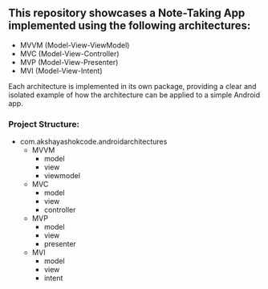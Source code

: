 ## This repository showcases a Note-Taking App implemented using the following architectures:

- MVVM (Model-View-ViewModel)
- MVC (Model-View-Controller)
- MVP (Model-View-Presenter)
- MVI (Model-View-Intent)


Each architecture is implemented in its own package, providing a clear and isolated example of how the architecture can be applied to a simple Android app.

### Project Structure:
- com.akshayashokcode.androidarchitectures
  - MVVM
    - model
    - view
    - viewmodel
  - MVC
    - model
    - view
    - controller
  - MVP
    - model
    - view
    - presenter
  - MVI
    - model
    - view
    - intent

